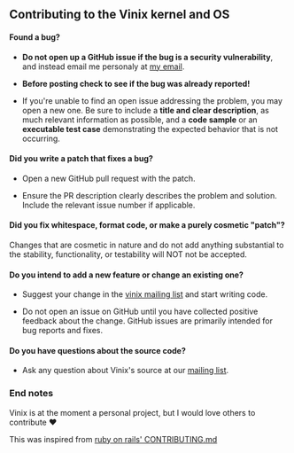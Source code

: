 ## Contributing to the Vinix kernel and OS

#### **Found a bug?**

* **Do not open up a GitHub issue if the bug is a security vulnerability**, and instead email me personaly at [my email](katie.sb.reeves@gmail.com).

* **Before posting check to see if the bug was already reported!**
* If you're unable to find an open issue addressing the problem, you may open a new one. Be sure to include a **title and clear description**, as much relevant information as possible, and a **code sample** or an **executable test case** demonstrating the expected behavior that is not occurring.

#### **Did you write a patch that fixes a bug?**

* Open a new GitHub pull request with the patch.

* Ensure the PR description clearly describes the problem and solution. Include the relevant issue number if applicable.

#### **Did you fix whitespace, format code, or make a purely cosmetic "patch"?**

Changes that are cosmetic in nature and do not add anything substantial to the stability, functionality, or testability will NOT not be accepted.

#### **Do you intend to add a new feature or change an existing one?**

* Suggest your change in the [vinix mailing list](https://groups.google.com/forum/#!topic/vinix/7uCOft04tUk) and start writing code.

* Do not open an issue on GitHub until you have collected positive feedback about the change. GitHub issues are primarily intended for bug reports and fixes.

#### **Do you have questions about the source code?**

* Ask any question about Vinix's source at our [mailing list](https://groups.google.com/forum/#!topic/vinix/7uCOft04tUk).

### **End notes**
Vinix is at the moment a personal project, but I would love others to contribute :heart:

This was inspired from [ruby on rails' CONTRIBUTING.md](https://raw.githubusercontent.com/rails/rails/master/CONTRIBUTING.md)
